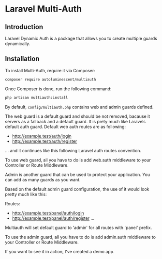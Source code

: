 # Laravel Multi-Auth

## Introduction

Laravel Dynamic Auth is a package that allows you to create multiple guards dynamically.

## Installation

To install Multi-Auth, require it via Composer:

```sh
composer require autoluminescent/multiauth
```

Once Composer is done, run the following command:

```sh
php artisan multiauth:install
```

By default, `config/multiauth.php` contains web and admin guards defined.

The web guard is a default guard and should be not removed, bacause it servers as a fallback and a default guard.
It is prety much like Laravels default auth guard.
Default web auth routes are as following:

- http://example.test/auth/login
- http://example.test/auth/register

...
and it continues like this following Laravel auth routes convention.

To use web guard, all you have to do is add web.auth middleware to your Controller or Route Middleware.

Admin is another guard that can be used to protect your application.
You can add as many guards as you want.

Based on the default admin guard configuration, the use of it would look pretty much like this:

Routes:
- http://example.test/panel/auth/login
- http://example.test/panel/auth/register
...

Multiauth will set default guard  to 'admin' for all routes with 'panel' prefix.

To use the admin guard, all you have to do is add admin.auth middleware to your Controller or Route Middleware.

If you want to see it in action, I've created a demo app.

